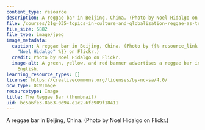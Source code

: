 ```yaml
---
content_type: resource
description: A reggae bar in Beijing, China. (Photo by Noel Hidalgo on Flickr.)
file: /courses/21g-035-topics-in-culture-and-globalization-reggae-as-transnational-culture-fall-2010/bc5a6fe38a630d94e1c26fc909f18411_21g-035f10-th.jpg
file_size: 6882
file_type: image/jpeg
image_metadata:
  caption: A reggae bar in Beijing, China. (Photo by {{% resource_link "a3d6b19e-ee47-4c03-872c-19fee4688881"
    "Noel Hidalgo" %}} on Flickr.)
  credit: Photo by Noel Hidalgo on Flickr.
  image-alt: A green, yellow, and red banner advertises a reggae bar in Mandarin and
    English.
learning_resource_types: []
license: https://creativecommons.org/licenses/by-nc-sa/4.0/
ocw_type: OCWImage
resourcetype: Image
title: The Reggae Bar (thumbnail)
uid: bc5a6fe3-8a63-0d94-e1c2-6fc909f18411
---
```

A reggae bar in Beijing, China. (Photo by Noel Hidalgo on Flickr.)
